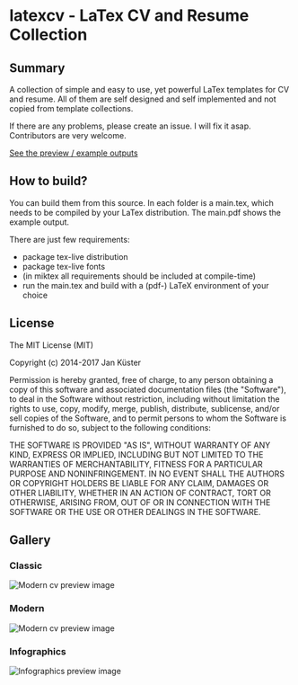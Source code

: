 
# latexcv - LaTex CV and Resume Collection

## Summary

A collection of simple and easy to use, yet powerful LaTex templates for CV and resume. All of them are self designed and self implemented and not copied from template collections.

If there are any problems, please create an issue. I will fix it asap. Contributors are very welcome.

[See the preview / example outputs](https://github.com/jankapunkt/latexcv#gallery)


## How to build?

You can build them from this source. In each folder is a main.tex, which needs to be compiled by your LaTex distribution. The main.pdf shows the example output.

There are just few requirements:

- package tex-live distribution
- package tex-live fonts
- (in miktex all requirements should be included at compile-time)
- run the main.tex and build with a (pdf-) LaTeX environment of your choice

## License

The MIT License (MIT)

Copyright (c) 2014-2017 Jan Küster

Permission is hereby granted, free of charge, to any person obtaining a copy
of this software and associated documentation files (the "Software"), to deal
in the Software without restriction, including without limitation the rights
to use, copy, modify, merge, publish, distribute, sublicense, and/or sell
copies of the Software, and to permit persons to whom the Software is
furnished to do so, subject to the following conditions:
	
THE SOFTWARE IS PROVIDED "AS IS", WITHOUT WARRANTY OF ANY KIND, EXPRESS OR
IMPLIED, INCLUDING BUT NOT LIMITED TO THE WARRANTIES OF MERCHANTABILITY,
FITNESS FOR A PARTICULAR PURPOSE AND NONINFRINGEMENT. IN NO EVENT SHALL THE
AUTHORS OR COPYRIGHT HOLDERS BE LIABLE FOR ANY CLAIM, DAMAGES OR OTHER
LIABILITY, WHETHER IN AN ACTION OF CONTRACT, TORT OR OTHERWISE, ARISING FROM,
OUT OF OR IN CONNECTION WITH THE SOFTWARE OR THE USE OR OTHER DEALINGS IN
THE SOFTWARE.


## Gallery

### Classic

![Modern cv preview image](http://jankuester.com/wp-content/uploads/main_preview.png "Modern CV example preview")

### Modern

![Modern cv preview image](http://jankuester.com/wp-content/uploads/main_preview-1.png "Modern CV example preview")

### Infographics

![Infographics preview image](http://jankuester.com/wp-content/uploads/infographics-cv.png "Infographics CV example preview")
